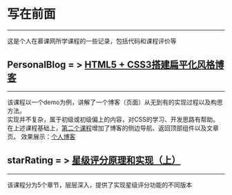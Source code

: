 # 写在前面
---
这是个人在慕课网所学课程的一些记录，包括代码和课程评价等  

## PersonalBlog = > [HTML5 + CSS3搭建扁平化风格博客](http://www.imooc.com/learn/445)
---
该课程以一个demo为例，讲解了一个博客（页面）从无到有的实现过程以及构思方法。  
实现并不复杂，属于初级或初级偏上的内容，对CSS的学习、开发思路有帮助。  
在上述课程基础上，[第二个课程](http://www.imooc.com/learn/598)增加了博客的侧边导航、返回顶部组件以及文章页。
效果展示：[个人博客](http://ytxka.github.io/IMOOC/personalBlog/templates/index.html)  
## starRating = > [星级评分原理和实现（上）](http://www.imooc.com/learn/842)
---
该课程分为5个章节，层层深入，提供了实现星级评分功能的不同版本
